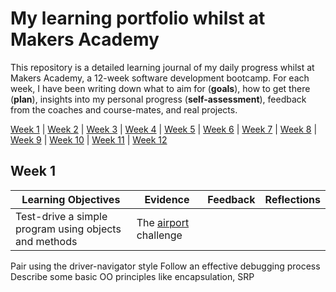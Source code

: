 # My learning portfolio whilst at Makers Academy

This repository is a detailed learning journal of my daily progress whilst at Makers Academy, a 12-week software development bootcamp. For each week, I have been writing down what to aim for (**goals**), how to get there (**plan**), insights into my personal progress (**self-assessment**), feedback from the coaches and course-mates, and real projects.

[Week 1](#week-1) | [Week 2](#week-2) | [Week 3](week-3) | [Week 4](#week-4) | [Week 5](#week-5) | [Week 6](week-6) | [Week 7](#week-7) | [Week 8](#week-8) | [Week 9](week-9) | [Week 10](#week-10) | [Week 11](#week-11) | [Week 12](#week-12)

## Week 1

Learning Objectives | Evidence | Feedback | Reflections
------------------- | -------- | -------- | -----------
Test-drive a simple program using objects and methods | The [airport](https://github.com/AndreaDiotallevi/airport_challenge) challenge
Pair using the driver-navigator style
Follow an effective debugging process
Describe some basic OO principles like encapsulation, SRP

